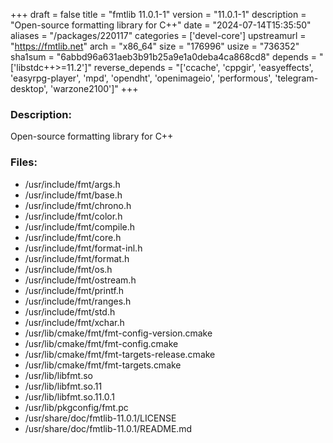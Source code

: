 +++
draft = false
title = "fmtlib 11.0.1-1"
version = "11.0.1-1"
description = "Open-source formatting library for C++"
date = "2024-07-14T15:35:50"
aliases = "/packages/220117"
categories = ['devel-core']
upstreamurl = "https://fmtlib.net"
arch = "x86_64"
size = "176996"
usize = "736352"
sha1sum = "6abbd96a631aeb3b91b25a9e1a0deba4ca868cd8"
depends = "['libstdc++>=11.2']"
reverse_depends = "['ccache', 'cppgir', 'easyeffects', 'easyrpg-player', 'mpd', 'opendht', 'openimageio', 'performous', 'telegram-desktop', 'warzone2100']"
+++
### Description: 
Open-source formatting library for C++

### Files: 
* /usr/include/fmt/args.h
* /usr/include/fmt/base.h
* /usr/include/fmt/chrono.h
* /usr/include/fmt/color.h
* /usr/include/fmt/compile.h
* /usr/include/fmt/core.h
* /usr/include/fmt/format-inl.h
* /usr/include/fmt/format.h
* /usr/include/fmt/os.h
* /usr/include/fmt/ostream.h
* /usr/include/fmt/printf.h
* /usr/include/fmt/ranges.h
* /usr/include/fmt/std.h
* /usr/include/fmt/xchar.h
* /usr/lib/cmake/fmt/fmt-config-version.cmake
* /usr/lib/cmake/fmt/fmt-config.cmake
* /usr/lib/cmake/fmt/fmt-targets-release.cmake
* /usr/lib/cmake/fmt/fmt-targets.cmake
* /usr/lib/libfmt.so
* /usr/lib/libfmt.so.11
* /usr/lib/libfmt.so.11.0.1
* /usr/lib/pkgconfig/fmt.pc
* /usr/share/doc/fmtlib-11.0.1/LICENSE
* /usr/share/doc/fmtlib-11.0.1/README.md
